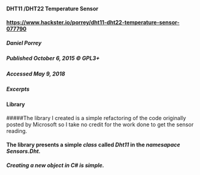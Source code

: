 #### DHT11 /DHT22 Temperature Sensor
#### https://www.hackster.io/porrey/dht11-dht22-temperature-sensor-077790
##### Daniel Porrey
##### Published October 6, 2015 © GPL3+
##### Accessed May 9, 2018

##### Excerpts
#### Library
#####The library I created is a simple refactoring of the code originally posted by Microsoft so I take no credit for the work done to get the sensor reading.

#### The library presents a simple *class* called *Dht11* in the *namesapace* *Sensors.Dht.* 
##### Creating a new object in C# is simple.
